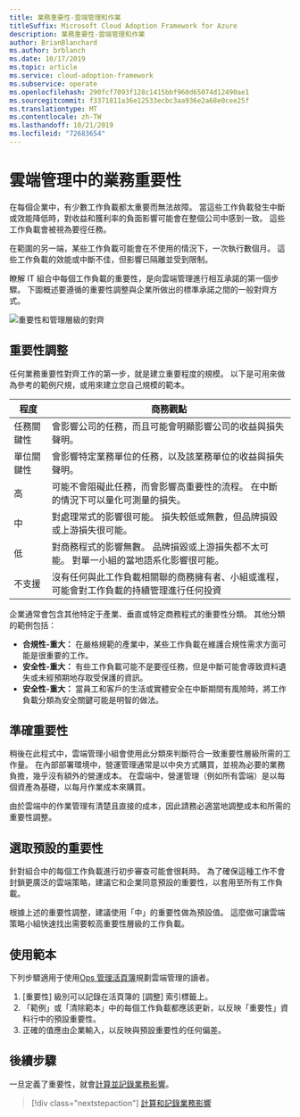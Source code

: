 ```yaml
---
title: 業務重要性-雲端管理和作業
titleSuffix: Microsoft Cloud Adoption Framework for Azure
description: 業務重要性-雲端管理和作業
author: BrianBlanchard
ms.author: brblanch
ms.date: 10/17/2019
ms.topic: article
ms.service: cloud-adoption-framework
ms.subservice: operate
ms.openlocfilehash: 290fcf7093f128c1415bbf960d65074d12490ae1
ms.sourcegitcommit: f3371811a36e12533ecbc3aa936e2a68e0cee25f
ms.translationtype: MT
ms.contentlocale: zh-TW
ms.lasthandoff: 10/21/2019
ms.locfileid: "72683654"
---
```

# <a name="business-criticality-in-cloud-management"></a>雲端管理中的業務重要性

在每個企業中，有少數工作負載都太重要而無法故障。 當這些工作負載發生中斷或效能降低時，對收益和獲利率的負面影響可能會在整個公司中感到一致。 這些工作負載會被視為要徑任務。

在範圍的另一端，某些工作負載可能會在不使用的情況下，一次執行數個月。 這些工作負載的效能或中斷不佳，但影響已隔離並受到限制。

瞭解 IT 組合中每個工作負載的重要性，是向雲端管理進行相互承諾的第一個步驟。
下圖概述要遵循的重要性調整與企業所做出的標準承諾之間的一般對齊方式。

![重要性和管理層級的對齊](../../_images/manage/cloud-criticality-alignment.png)

## <a name="criticality-scale"></a>重要性調整

任何業務重要性對齊工作的第一步，就是建立重要程度的規模。 以下是可用來做為參考的範例尺規，或用來建立您自己規模的範本。

|程度  |商務觀點  |
|---------|---------|
|任務關鍵性|會影響公司的任務，而且可能會明顯影響公司的收益與損失聲明。|
|單位關鍵性|會影響特定業務單位的任務，以及該業務單位的收益與損失聲明。|
|高|可能不會阻礙此任務，而會影響高重要性的流程。 在中斷的情況下可以量化可測量的損失。|
|中|對處理常式的影響很可能。 損失較低或無數，但品牌損毀或上游損失很可能。|
|低|對商務程式的影響無數。 品牌損毀或上游損失都不太可能。 對單一小組的當地語系化影響很可能。|
|不支援|沒有任何與此工作負載相關聯的商務擁有者、小組或進程，可能會對工作負載的持續管理進行任何投資|

企業通常會包含其他特定于產業、垂直或特定商務程式的重要性分類。 其他分類的範例包括：

- **合規性-重大：** 在嚴格規範的產業中，某些工作負載在維護合規性需求方面可能是很重要的工作。
- **安全性-重大：** 有些工作負載可能不是要徑任務，但是中斷可能會導致資料遺失或未經預期地存取受保護的資訊。
- **安全性-重大：** 當員工和客戶的生活或實體安全在中斷期間有風險時，將工作負載分類為安全關鍵可能是明智的做法。

## <a name="importance-of-accurate-criticality"></a>準確重要性

稍後在此程式中，雲端管理小組會使用此分類來判斷符合一致重要性層級所需的工作量。 在內部部署環境中，營運管理通常是以中央方式購買，並視為必要的業務負擔，幾乎沒有額外的營運成本。 在雲端中，營運管理（例如所有雲端）是以每個資產為基礎，以每月作業成本來購買。

由於雲端中的作業管理有清楚且直接的成本，因此請務必適當地調整成本和所需的重要性調整。

## <a name="select-a-default-criticality"></a>選取預設的重要性

針對組合中的每個工作負載進行初步審查可能會很耗時。 為了確保這種工作不會封鎖更廣泛的雲端策略，建議它和企業同意預設的重要性，以套用至所有工作負載。

根據上述的重要性調整，建議使用「中」的重要性做為預設值。 這麼做可讓雲端策略小組快速找出需要較高重要性層級的工作負載。

## <a name="using-the-template"></a>使用範本

下列步驟適用于使用[Ops 管理活頁簿](https://raw.githubusercontent.com/microsoft/CloudAdoptionFramework/master/manage/opsmanagementworkbook.xlsx)規劃雲端管理的讀者。

1. [重要性] 級別可以記錄在活頁簿的 [調整] 索引標籤上。
2. 「範例」或「清除範本」中的每個工作負載都應該更新，以反映「重要性」資料行中的預設重要性。
3. 正確的值應由企業輸入，以反映與預設重要性的任何偏差。

## <a name="next-steps"></a>後續步驟

一旦定義了重要性，就會[計算並記錄業務影響](./impact.md)。

> [!div class="nextstepaction"]
> [計算和記錄業務影響](./impact.md)
